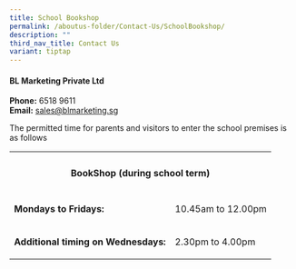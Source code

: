```yaml
---
title: School Bookshop
permalink: /aboutus-folder/Contact-Us/SchoolBookshop/
description: ""
third_nav_title: Contact Us
variant: tiptap
---
```

<h4>BL Marketing Private Ltd</h4>
<p><strong>Phone:</strong> 6518 9611
<br><strong>Email:</strong>  <a href="mailto:sales@blmarketing.sg" rel="noopener noreferrer nofollow" target="_blank">sales@blmarketing.sg</a>
</p>
<p>The permitted time for parents and visitors to enter the school premises
is as follows</p>
<table style="minWidth: 50px">
<colgroup>
<col>
<col>
</colgroup>
<tbody>
<tr>
<th rowspan="1" colspan="2">
<h4>BookShop (during school term)</h4>
</th>
</tr>
<tr>
<td rowspan="1" colspan="1">
<p><strong>Mondays to Fridays:</strong>
</p>
</td>
<td rowspan="1" colspan="1">
<p>10.45am to 12.00pm</p>
</td>
</tr>
<tr>
<td rowspan="1" colspan="1">
<p><strong>Additional timing on Wednesdays:</strong>
</p>
</td>
<td rowspan="1" colspan="1">
<p>2.30pm to 4.00pm</p>
</td>
</tr>
</tbody>
</table>
<p></p>